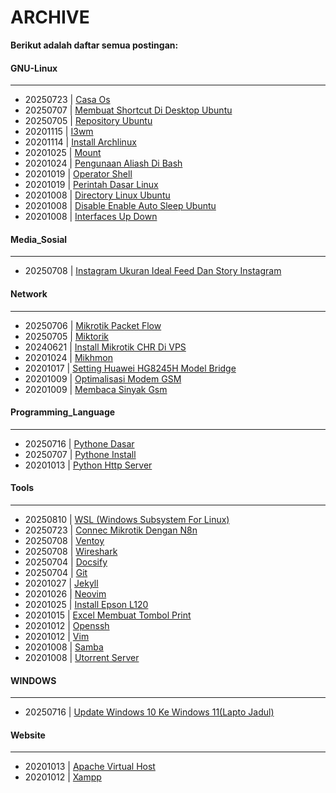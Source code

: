 # ARCHIVE
**Berikut adalah daftar semua postingan:**


#### GNU-Linux
---

* 20250723 | [Casa Os](/posts/GNU-Linux/20250723_casa_os.md)
* 20250707 | [Membuat Shortcut Di Desktop Ubuntu](/posts/GNU-Linux/20250707_membuat_shortcut_di_desktop_ubuntu.md)
* 20250705 | [Repository Ubuntu](/posts/GNU-Linux/20250705_repository_Ubuntu.md)
* 20201115 | [I3wm](/posts/GNU-Linux/20201115_i3wm.md)
* 20201114 | [Install Archlinux](/posts/GNU-Linux/20201114_install-archlinux.md)
* 20201025 | [Mount](/posts/GNU-Linux/20201025_Mount.md)
* 20201024 | [Pengunaan Aliash Di Bash](/posts/GNU-Linux/20201024_pengunaan-aliash-di-bash.md)
* 20201019 | [Operator Shell](/posts/GNU-Linux/20201019_Operator-shell.md)
* 20201019 | [Perintah Dasar Linux](/posts/GNU-Linux/20201019_perintah-dasar-linux.md)
* 20201008 | [Directory Linux Ubuntu](/posts/GNU-Linux/20201008_directory-linux-ubuntu.md)
* 20201008 | [Disable Enable Auto Sleep Ubuntu](/posts/GNU-Linux/20201008_disable-enable-auto-sleep-ubuntu.md)
* 20201008 | [Interfaces Up Down](/posts/GNU-Linux/20201008_interfaces-up-down.md)

#### Media_Sosial
---

* 20250708 | [Instagram Ukuran Ideal Feed Dan Story Instagram](/posts/Media_Sosial/20250708_Instagram_Ukuran_Ideal_Feed_dan_Story_Instagram.md)

#### Network
---

* 20250706 | [Mikrotik Packet Flow](/posts/Network/20250706_mikrotik_packet_flow.md)
* 20250705 | [Miktorik](/posts/Network/20250705_miktorik.md)
* 20240621 | [Install Mikrotik CHR Di VPS](/posts/Network/20240621_Install-Mikrotik-CHR-di-VPS.md)
* 20201024 | [Mikhmon](/posts/Network/20201024_mikhmon.md)
* 20201017 | [Setting Huawei HG8245H Model Bridge](/posts/Network/20201017_Setting-Huawei-HG8245H-Model-Bridge.md)
* 20201009 | [Optimalisasi Modem GSM](/posts/Network/20201009_Optimalisasi_modem_GSM.md)
* 20201009 | [Membaca Sinyak Gsm](/posts/Network/20201009_membaca-sinyak-gsm.md)

#### Programming_Language
---

* 20250716 | [Pythone Dasar](/posts/Programming_Language/20250716_pythone_Dasar.md)
* 20250707 | [Pythone Install](/posts/Programming_Language/20250707_pythone_Install.md)
* 20201013 | [Python Http Server](/posts/Programming_Language/20201013_python-http-server.md)

#### Tools
---

* 20250810 | [WSL (Windows Subsystem For Linux)](/posts/Tools/20250810_WSL_(Windows_Subsystem_for_Linux).md)
* 20250723 | [Connec Mikrotik Dengan N8n](/posts/Tools/20250723_connec_mikrotik_dengan_n8n.md)
* 20250708 | [Ventoy](/posts/Tools/20250708_ventoy.md)
* 20250708 | [Wireshark](/posts/Tools/20250708_wireshark.md)
* 20250704 | [Docsify](/posts/Tools/20250704_docsify.md)
* 20250704 | [Git](/posts/Tools/20250704_git.md)
* 20201027 | [Jekyll](/posts/Tools/20201027_jekyll.md)
* 20201026 | [Neovim](/posts/Tools/20201026_neovim.md)
* 20201025 | [Install Epson L120](/posts/Tools/20201025_Install-epson-L120.md)
* 20201015 | [Excel Membuat Tombol Print](/posts/Tools/20201015_Excel-membuat-tombol-print.md)
* 20201012 | [Openssh](/posts/Tools/20201012_openssh.md)
* 20201012 | [Vim](/posts/Tools/20201012_vim.md)
* 20201008 | [Samba](/posts/Tools/20201008_samba.md)
* 20201008 | [Utorrent Server](/posts/Tools/20201008_utorrent-server.md)

#### WINDOWS
---

* 20250716 | [Update Windows 10 Ke Windows 11(Lapto Jadul)](/posts/WINDOWS/20250716_Update_Windows_10_ke_Windows_11(Lapto_Jadul).md)

#### Website
---

* 20201013 | [Apache Virtual Host](/posts/Website/20201013_apache-virtual-host.md)
* 20201012 | [Xampp](/posts/Website/20201012_xampp.md)
